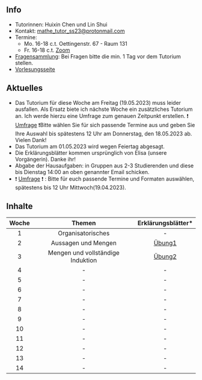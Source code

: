 ## Info

- Tutorinnen: Huixin Chen und Lin Shui
- Kontakt: mathe_tutor_ss23@protonmail.com
- Termine: 
    - Mo. 16-18 c.t. Oettingenstr. 67 - Raum 131
    - Fr. 16-18 c.t. [Zoom](https://lmu-munich.zoom.us/j/65219852358?pwd=NUk0VkNnbnI2a1JuTnlpSFcycTRpUT09)
- [Fragensammlung](https://docs.google.com/document/d/1pYyQFhFfl74gQXLPbyoFACfctRrGZpNLzKm6GZAW12U/edit?usp=sharing): Bei Fragen bitte die min. 1 Tag vor dem Tutorium stellen.
- [Vorlesungsseite](https://www.cis.lmu.de/people/Schulz/pw/)

## Aktuelles

- Das Tutorium für diese Woche am Freitag (19.05.2023) muss leider ausfallen. Als Ersatz biete ich nächste Woche ein zusätzliches Tutorium an. Ich werde hierzu eine Umfrage zum genauen Zeitpunkt erstellen. ❗ [Umfrage](https://xoyondo.com/dp/JntdQI3b2K3bmBh) ❗Bitte wählen Sie für sich passende Termine aus und geben Sie Ihre Auswahl bis spätestens 12 Uhr am Donnerstag, den 18.05.2023 ab. Vielen Dank!
- Das Tutorium am 01.05.2023 wird wegen Feiertag abgesagt.
- Die Erklärungsblätter kommen ursprünglich von Elisa (unsere Vorgängerin). Danke ihr!
- Abgabe der Hausaufgaben: in Gruppen aus 2-3 Studierenden und diese bis Dienstag 14:00 an oben genannter Email schicken.
- ❗ [Umfrage](https://xoyondo.com/ap/bkfsjeIfWSDAY97) ❗ : Bitte für euch passende Termine und Formaten auswählen, spätestens bis 12 Uhr Mittwoch(19.04.2023).

## Inhalte

| Woche | Themen | Erklärungsblätter\* |
| :-------------: | :-------------: | :-------------: |
| 1 | Organisatorisches  | - |
| 2 | Aussagen und Mengen | [Übung1](https://drive.google.com/file/d/1vRlIYu23EOOnWs-rjUpMp1l5tWbzIyGs/view?usp=sharing) |
| 3 | Mengen und vollständige Induktion | [Übung2](https://drive.google.com/file/d/1WbgaBpOoBwfOLwpoeinVzjuE0IcZMAPs/view?usp=sharing) |
| 4 | - | - |
| 5 | - | - |
| 6 | - | - |
| 7 | - | - |
| 8 | - | - |
| 9 | - | - |
| 10 | - | - |
| 11 | - | - |
| 12 | - | - |
| 13 | - | - |
| 14 | - | - |
